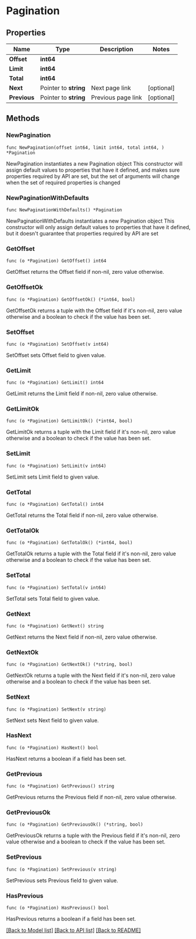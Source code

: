# Pagination

## Properties

Name | Type | Description | Notes
------------ | ------------- | ------------- | -------------
**Offset** | **int64** |  | 
**Limit** | **int64** |  | 
**Total** | **int64** |  | 
**Next** | Pointer to **string** | Next page link | [optional] 
**Previous** | Pointer to **string** | Previous page link | [optional] 

## Methods

### NewPagination

`func NewPagination(offset int64, limit int64, total int64, ) *Pagination`

NewPagination instantiates a new Pagination object
This constructor will assign default values to properties that have it defined,
and makes sure properties required by API are set, but the set of arguments
will change when the set of required properties is changed

### NewPaginationWithDefaults

`func NewPaginationWithDefaults() *Pagination`

NewPaginationWithDefaults instantiates a new Pagination object
This constructor will only assign default values to properties that have it defined,
but it doesn't guarantee that properties required by API are set

### GetOffset

`func (o *Pagination) GetOffset() int64`

GetOffset returns the Offset field if non-nil, zero value otherwise.

### GetOffsetOk

`func (o *Pagination) GetOffsetOk() (*int64, bool)`

GetOffsetOk returns a tuple with the Offset field if it's non-nil, zero value otherwise
and a boolean to check if the value has been set.

### SetOffset

`func (o *Pagination) SetOffset(v int64)`

SetOffset sets Offset field to given value.


### GetLimit

`func (o *Pagination) GetLimit() int64`

GetLimit returns the Limit field if non-nil, zero value otherwise.

### GetLimitOk

`func (o *Pagination) GetLimitOk() (*int64, bool)`

GetLimitOk returns a tuple with the Limit field if it's non-nil, zero value otherwise
and a boolean to check if the value has been set.

### SetLimit

`func (o *Pagination) SetLimit(v int64)`

SetLimit sets Limit field to given value.


### GetTotal

`func (o *Pagination) GetTotal() int64`

GetTotal returns the Total field if non-nil, zero value otherwise.

### GetTotalOk

`func (o *Pagination) GetTotalOk() (*int64, bool)`

GetTotalOk returns a tuple with the Total field if it's non-nil, zero value otherwise
and a boolean to check if the value has been set.

### SetTotal

`func (o *Pagination) SetTotal(v int64)`

SetTotal sets Total field to given value.


### GetNext

`func (o *Pagination) GetNext() string`

GetNext returns the Next field if non-nil, zero value otherwise.

### GetNextOk

`func (o *Pagination) GetNextOk() (*string, bool)`

GetNextOk returns a tuple with the Next field if it's non-nil, zero value otherwise
and a boolean to check if the value has been set.

### SetNext

`func (o *Pagination) SetNext(v string)`

SetNext sets Next field to given value.

### HasNext

`func (o *Pagination) HasNext() bool`

HasNext returns a boolean if a field has been set.

### GetPrevious

`func (o *Pagination) GetPrevious() string`

GetPrevious returns the Previous field if non-nil, zero value otherwise.

### GetPreviousOk

`func (o *Pagination) GetPreviousOk() (*string, bool)`

GetPreviousOk returns a tuple with the Previous field if it's non-nil, zero value otherwise
and a boolean to check if the value has been set.

### SetPrevious

`func (o *Pagination) SetPrevious(v string)`

SetPrevious sets Previous field to given value.

### HasPrevious

`func (o *Pagination) HasPrevious() bool`

HasPrevious returns a boolean if a field has been set.


[[Back to Model list]](../README.md#documentation-for-models) [[Back to API list]](../README.md#documentation-for-api-endpoints) [[Back to README]](../README.md)


